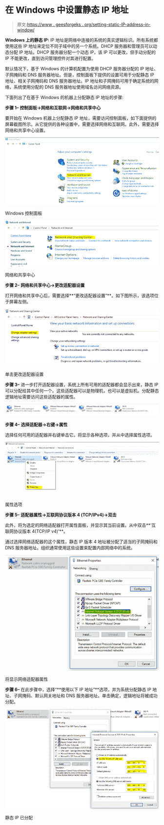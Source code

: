 # 在 Windows 中设置静态 IP 地址

> 原文:[https://www . geesforgeks . org/setting-static-IP-address-in-window/](https://www.geeksforgeeks.org/setting-static-ip-address-in-windows/)

**Windows 上的静态 IP:**
IP 地址是网络中连接的系统的真实逻辑标识。所有系统都使用这些 IP 地址来定位不同子域中的另一个系统。DHCP 服务器和管理员可以动态分配 IP 地址。DHCP 服务器分配一个动态 IP，该 IP 可以更改，但手动分配的 IP 不能更改，直到访问管理控件对其进行配置。

默认情况下，基于 Windows 的计算机配置为使用 DHCP 服务器分配的 IP 地址、子网掩码和 DNS 服务器地址。但是，控制面板下提供的设置可用于分配静态 IP 地址、相关子网掩码和 DNS 服务器地址。IP 地址和子网掩码可用于确定系统的网络，系统使用分配的 DNS 服务器地址使用域名访问网络资源。

下面列出了在基于 Windows 的机器上分配静态 IP 地址的步骤:

**步骤 1–**
**控制面板→网络和互联网→网络和共享中心**

要开始在 Windows 机器上分配静态 IP 地址，需要访问控制面板，如下面提供的屏幕截图所示。从它提供的各种设置中，需要选择网络和互联网。此外，需要选择网络和共享中心设置。

![](img/8485eb1eb792200e0d8cc04550cfa7f4.png)

Windows 控制面板

![](img/ef1da98462916c345779dfad609a6a1a.png)

网络和共享中心

**步骤 2–**
**网络和共享中心→更改适配器设置**

打开网络和共享中心后，需要选择**“更改适配器设置”**。如下图所示，该选项位于屏幕左侧。

![](img/c08c21f6427a61c90fdf2adf7042982c.png)

单击更改适配器设置

**步骤 3–**
进一步打开适配器设置，系统上所有可用的适配器都会显示出来，静态 IP 可以分配给其中任何一个。这些适配器可以是物理机，也可以是虚拟机。分配静态逻辑地址需要访问这些适配器的属性。

![](img/2b8baee2ca256a33311affc7e28fd44a.png)

**步骤 4–**
**选择适配器→右键→属性**

选择任何可用的适配器并右键单击它。将显示各种选项，并从中选择属性选项。

![](img/a13121e1415bb0f75366d92f9f8cfa48.png)

属性选项

**步骤 5–**
**适配器属性→互联网协议版本 4 (TCP/IPv4)→双击**

此外，将为选定的网络适配器打开属性面板，并显示其当前设置。从中双击**‘互联网协议版本 4(TCP/IP v4)’**。

通过选择网络适配器的这个属性，静态 IP 版本 4 地址被分配了适当的子网掩码和 DNS 服务器地址。组织通常使用这些设置来配置内部网络中的系统。

![](img/ae4566fc86ab4f898600504ca042eaf9.png)

将显示网络适配器属性

**步骤 6–**
在此步骤中，选择“**使用以下 IP 地址”**选项，并为系统分配静态 IP 地址、子网掩码、默认网关地址和 DNS 服务器地址。单击确定，逻辑地址将被成功分配。

![](img/20550c4dc40d2d4a4b2beee2eb2c8a85.png)

静态 IP 已分配